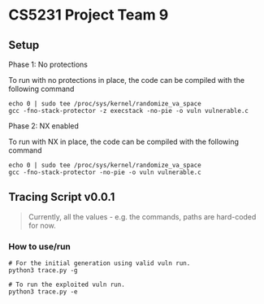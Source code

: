 # CS5231 Project Team 9

## Setup

Phase 1: No protections

To run with no protections in place, the code can be compiled with the following command

```
echo 0 | sudo tee /proc/sys/kernel/randomize_va_space
gcc -fno-stack-protector -z execstack -no-pie -o vuln vulnerable.c
```

Phase 2: NX enabled

To run with NX in place, the code can be compiled with the following command

```
echo 0 | sudo tee /proc/sys/kernel/randomize_va_space
gcc -fno-stack-protector -no-pie -o vuln vulnerable.c
```

## Tracing Script v0.0.1

> Currently, all the values - e.g. the commands, paths are hard-coded for now.

### How to use/run
```
# For the initial generation using valid vuln run.
python3 trace.py -g

# To run the exploited vuln run.
python3 trace.py -e
```
